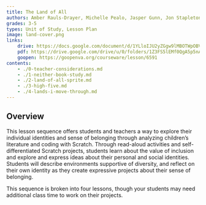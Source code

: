 ```yaml
---
title: The Land of All
authors: Amber Rauls-Drayer, Michelle Pealo, Jasper Gunn, Jon Stapleton
grades: 3-5
types: Unit of Study, Lesson Plan
image: land-cover.png
links:
    drive: https://docs.google.com/document/d/1YLloIJU2yZGgw9lMBOTWpOBVDaJL6bFDQKewpjC7Dv4/edit?usp=drive_link
    pdf: https://drive.google.com/drive/u/0/folders/1Z3FS5lEMf0QgA5p5nAvMIRkeo_Ki7laX
    goopen: https://goopenva.org/courseware/lesson/6591
contents:
    - ./0-teacher-considerations.md
    - ./1-neither-book-study.md
    - ./2-land-of-all-sprite.md
    - ./3-high-five.md
    - ./4-lands-i-move-through.md
---
```


## Overview

This lesson sequence offers students and teachers a way to explore their individual identities and sense of belonging through analyzing children’s literature and coding with Scratch. Through read-aloud activities and self-differentiated Scratch projects, students learn about the value of inclusion and explore and express ideas about their personal and social identities. Students will describe environments supportive of diversity, and reflect on their own identity as they create expressive projects about their sense of belonging.

This sequence is broken into four lessons, though your students may need additional class time to work on their projects.
